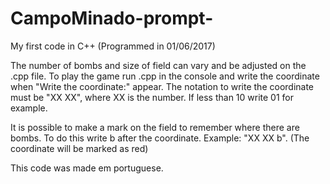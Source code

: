 # CampoMinado-prompt-
My first code in C++ (Programmed in 01/06/2017)

The number of bombs and size of field can vary and be adjusted on the .cpp file.
To play the game run .cpp in the console and write the coordinate when "Write the coordinate:" appear.
The notation to write the coordinate must be "XX XX", where XX is the number. If less than 10 write 01 for example.

It is possible to make a mark on the field to remember where there are bombs. To do this write b after the coordinate. Example: "XX XX b".
(The coordinate will be marked as red)

This code was made em portuguese.


